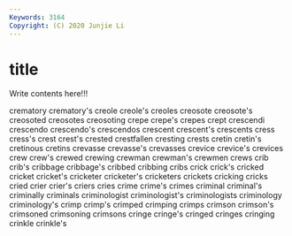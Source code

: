 ```yaml
---
Keywords: 3164
Copyright: (C) 2020 Junjie Li
---
```


# title

Write contents here!!!
 
crematory 
crematory's 
creole 
creole's 
creoles 
creosote 
creosote's 
creosoted
creosotes 
creosoting 
crepe 
crepe's 
crepes 
crept 
crescendi 
crescendo 
crescendo's 
crescendos
crescent 
crescent's 
crescents 
cress 
cress's 
crest 
crest's 
crested 
crestfallen 
cresting
crests 
cretin 
cretin's 
cretinous 
cretins 
crevasse 
crevasse's 
crevasses 
crevice 
crevice's
crevices 
crew 
crew's 
crewed 
crewing 
crewman 
crewman's 
crewmen 
crews 
crib
crib's 
cribbage 
cribbage's 
cribbed 
cribbing 
cribs 
crick 
crick's 
cricked 
cricket
cricket's 
cricketer 
cricketer's 
cricketers 
crickets 
cricking 
cricks 
cried 
crier 
crier's
criers 
cries 
crime 
crime's 
crimes 
criminal 
criminal's 
criminally 
criminals 
criminologist
criminologist's 
criminologists 
criminology 
criminology's 
crimp 
crimp's 
crimped 
crimping 
crimps 
crimson
crimson's 
crimsoned 
crimsoning 
crimsons 
cringe 
cringe's 
cringed 
cringes 
cringing 
crinkle
crinkle's 
